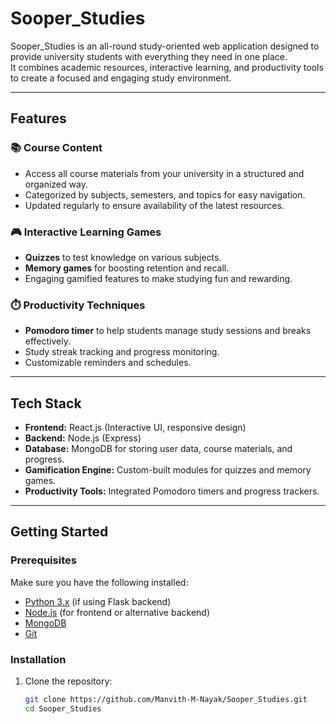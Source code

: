 # Sooper_Studies

Sooper_Studies is an all-round study-oriented web application designed to provide university students with everything they need in one place.  
It combines academic resources, interactive learning, and productivity tools to create a focused and engaging study environment.  

---

## Features

### 📚 Course Content
- Access all course materials from your university in a structured and organized way.  
- Categorized by subjects, semesters, and topics for easy navigation.  
- Updated regularly to ensure availability of the latest resources.  

### 🎮 Interactive Learning Games
- **Quizzes** to test knowledge on various subjects.  
- **Memory games** for boosting retention and recall.  
- Engaging gamified features to make studying fun and rewarding.  

### ⏱️ Productivity Techniques
- **Pomodoro timer** to help students manage study sessions and breaks effectively.  
- Study streak tracking and progress monitoring.  
- Customizable reminders and schedules.  

---

## Tech Stack

- **Frontend:** React.js (Interactive UI, responsive design)  
- **Backend:** Node.js (Express)  
- **Database:** MongoDB for storing user data, course materials, and progress.  
- **Gamification Engine:** Custom-built modules for quizzes and memory games.  
- **Productivity Tools:** Integrated Pomodoro timers and progress trackers.  

---

## Getting Started

### Prerequisites
Make sure you have the following installed:
- [Python 3.x](https://www.python.org/) (if using Flask backend)  
- [Node.js](https://nodejs.org/) (for frontend or alternative backend)  
- [MongoDB](https://www.mongodb.com/)
- [Git](https://git-scm.com/)  

### Installation

1. Clone the repository:
   ```bash
   git clone https://github.com/Manvith-M-Nayak/Sooper_Studies.git
   cd Sooper_Studies
